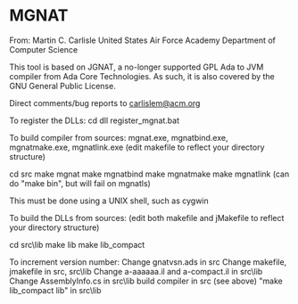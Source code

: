 # MGNAT
 
From: Martin C. Carlisle
      United States Air Force Academy
      Department of Computer Science

This tool is based on JGNAT, a no-longer supported GPL Ada to JVM compiler from Ada Core Technologies.  As such, it is also covered by the GNU General Public License.

Direct comments/bug reports to carlislem@acm.org

To register the DLLs:
cd dll
register_mgnat.bat

To build compiler from sources:
mgnat.exe, mgnatbind.exe, mgnatmake.exe, mgnatlink.exe
(edit makefile to reflect your directory structure)

cd src
make mgnat
make mgnatbind
make mgnatmake
make mgnatlink
(can do "make bin", but will fail on mgnatls)

This must be done using a UNIX shell, such as cygwin

To build the DLLs from sources:
(edit both makefile and jMakefile to reflect your directory structure)

cd src\lib
make lib
make lib_compact

To increment version number:
Change gnatvsn.ads in src
Change makefile, jmakefile in src, src\lib
Change a-aaaaaa.il and a-compact.il in src\lib
Change AssemblyInfo.cs in src\lib
build compiler in src (see above)
"make lib_compact lib" in src\lib
